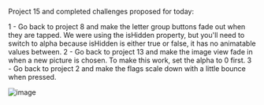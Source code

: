 Project 15 and completed challenges proposed for today: 

1 - Go back to project 8 and make the letter group buttons fade out when they are tapped. We were using the isHidden property, but you'll need to switch to alpha because isHidden is either true or false, it has no animatable values between.
2 - Go back to project 13 and make the image view fade in when a new picture is chosen. To make this work, set the alpha to 0 first.
3 - Go back to project 2 and make the flags scale down with a little bounce when pressed.   







![image](https://github.com/lucasnsp/100DaysOfSwift/assets/122572631/b50e1f06-dbda-4f4e-addf-31d99a2ee671)

